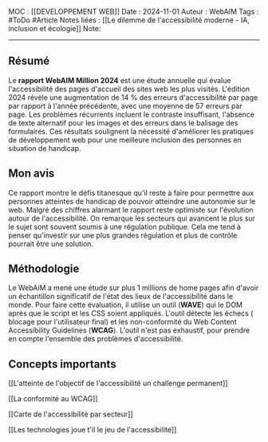 MOC : [[DEVELOPPEMENT WEB]]
Date : 2024-11-01
Auteur : WebAIM
Tags : #ToDo #Article
Notes liées : [[Le dilemme de l'accessibilité moderne - IA, inclusion et écologie]]
Note: 

---
## Résumé

Le **rapport WebAIM Million 2024** est une étude annuelle qui évalue l'accessibilité des pages d'accueil des sites web les plus visités. L'édition 2024 révèle une augmentation de 14 % des erreurs d'accessibilité par page par rapport à l'année précédente, avec une moyenne de 57 erreurs par page. Les problèmes récurrents incluent le contraste insuffisant, l'absence de texte alternatif pour les images et des erreurs dans le balisage des formulaires. Ces résultats soulignent la nécessité d'améliorer les pratiques de développement web pour une meilleure inclusion des personnes en situation de handicap.
## Mon avis

Ce rapport montre le défis titanesque qu'il reste à faire pour permettre aux personnes atteintes de handicap de pouvoir atteindre une autonomie sur le web. Malgré des chiffres alarmant le rapport reste optimiste sur l'évolution autour de l'accessibilité. On remarque les secteurs qui avancent le plus sur le sujet sont souvent soumis à une régulation publique. Cela me tend à penser qu'investir sur une plus grandes régulation et plus de contrôle pourrait être une solution. 

## Méthodologie

Le WebAiM a mené une étude sur plus 1 millions de home pages afin d'avoir un échantillon significatif de l'état des lieux de l'accessibilité dans le monde. Pour faire cette évaluation, il utilise un outil (**WAVE**) qui le DOM après que le script et les CSS soient appliqués.
L'outil détecte les échecs ( blocage pour l'utilisateur final) et les non-conformité du Web Content Accessibility Guidelines (**WCAG**). L'outil n'est pas exhaustif, pour prendre en compte l'ensemble des problèmes d'accessibilité. 
## Concepts importants

[[L'atteinte de l'objectif de l'accessibilité un challenge permanent]]

[[La conformité au WCAG]]

[[Carte de l'accessibilité par secteur]]

[[Les technologies joue t'il le jeu de l'accessibilité]]

